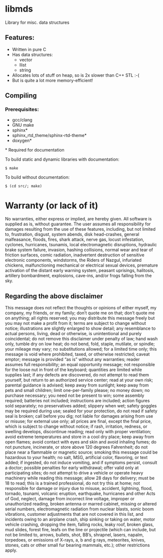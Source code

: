 # libmds
Library for misc. data structures

## Features:
- Written in pure C
- Has data structures:
    - vector
    - llist
    - string
- Allocates lots of stuff on heap, so is 2x slower than C++ STL :-(
- But is quite a lot more memory-efficient!

## Compiling
### Prerequisites:
- gcc/clang
- GNU make
- sphinx\*
- sphinx_rtd_theme/sphinx-rtd-theme\*
- doxygen\*

\* Required for documentation

To build static and dynamic libraries with documentation:
```linux
$ make
```
To build without documentation:
```linux
$ (cd src/; make)
```

# Warranty (or lack of it)
No warranties, either express or implied, are hereby given. All
software is supplied as is, without guarantee.  The user assumes all
responsibility for damages resulting from the use of these features,
including, but not limited to, frustration, disgust, system abends, disk
head-crashes, general malfeasance, floods, fires, shark attack, nerve
gas, locust infestation, cyclones, hurricanes, tsunamis, local
electromagnetic disruptions, hydraulic brake system failure, invasion,
hashing collisions, normal wear and tear of friction surfaces, comic
radiation, inadvertent destruction of sensitive electronic components,
windstorms, the Riders of Nazgul, infuriated chickens, malfunctioning
mechanical or electrical sexual devices, premature activation of the
distant early warning system, peasant uprisings, halitosis, artillery
bombardment, explosions, cave-ins, and/or frogs falling from the sky.

## Regarding the above disclaimer
This message does not reflect the thoughts or opinions of either myself, my company, my friends, or my family; don’t quote me on that; don’t quote me on anything; all rights reserved; you may distribute this message freely but you may not make a profit from it; terms are subject to change without notice; illustrations are slightly enlarged to show detail; any resemblance to actual persons, living, dead or otherwise, is unintentional and purely coincidental; do not remove this disclaimer under penalty of law; hand wash only, tumble dry on low heat; do not bend, fold, staple, mutilate, or spindle; your mileage may vary; no substitutions allowed; for a limited time only; this message is void where prohibited, taxed, or otherwise restricted; caveat emptor; message is provided “as is” without any warranties; reader assumes full responsibility; an equal opportunity message; not responsible for the loose nut in front of the keyboard; quantities are limited while supplies last; if any defects are discovered, do not attempt to read them yourself, but return to an authorized service center; read at your own risk; parental guidance is advised; keep away from sunlight; keep away from pets and small children; limit one-per-family please; no money down; no purchase necessary; you need not be present to win; some assembly required; batteries not included; instructions are included; action figures sold separately; no preservatives added; slippery when wet; safety goggles may be required during use; sealed for your protection, do not read if safety seal is broken; call before you dig; not liable for damages arising from use or misuse; for external use only; all prices are final, except the final price, which is subject to change without notice; if rash, irritation, redness, or swelling develops, discontinue reading; read only with proper ventilation; avoid extreme temperatures and store in a cool dry place; keep away from open flames; avoid contact with eyes and skin and avoid inhaling fumes; do not puncture, incinerate, or store above 120 degrees Fahrenheit; do not place near a flammable or magnetic source; smoking this message could be hazardous to your health; no salt, MSG, artificial color, flavoring, or text added; if ingested, do not induce vomiting, and if symptoms persist, consult a doctor; possible penalties for early withdrawal; offer valid only at participating sites; do not attempt to drive a vehicle or operate heavy machinery while reading this message; allow 28 days for delivery; must be 18 to read; this is a trained professional, do not try this at home; not responsible for damage or injury due to misuse, accident, lightning, flood, tornado, tsunami, volcanic eruption, earthquake, hurricanes and other Acts of God, neglect, damage from incorrect line voltage, improper or unauthorized reading, broken antenna or marred cabinet, missing or altered serial numbers, electromagnetic radiation from nuclear blasts, sonic boom vibrations, customer adjustments that are not covered in this list, and incidents owing to an airplane crash, ship sinking or taking on water, motor vehicle crashing, dropping the item, falling rocks, leaky roof, broken glass, mud slides, forest fire, leafs on the line or projectile (which can include, but not be limited to, arrows, bullets, shot, BB’s, shrapnel, lasers, napalm, torpedoes, or emissions of X-rays, a, b and g rays, meteorites, knives, stones, cats or other small fur bearing mammals, etc.); other restrictions apply.
